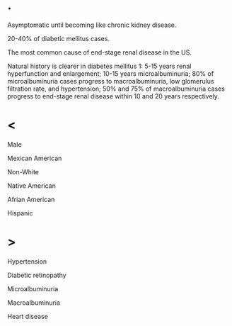 # .

Asymptomatic until becoming like chronic kidney disease.

20-40% of diabetic mellitus cases.

The most common cause of end-stage renal disease in the US.

Natural history is clearer in diabetes mellitus 1: 5-15 years renal hyperfunction and enlargement; 10-15 years microalbuminuria; 80% of microalbuminuria cases progress to macroalbuminuria, low glomerulus filtration rate, and hypertension; 50% and 75% of macroalbuminuria cases progress to end-stage renal disease within 10 and 20 years respectively.

# <

Male

Mexican American

Non-White

Native American

Afrian American

Hispanic

# >

Hypertension

Diabetic retinopathy

Microalbuminuria

Macroalbuminuria

Heart disease

